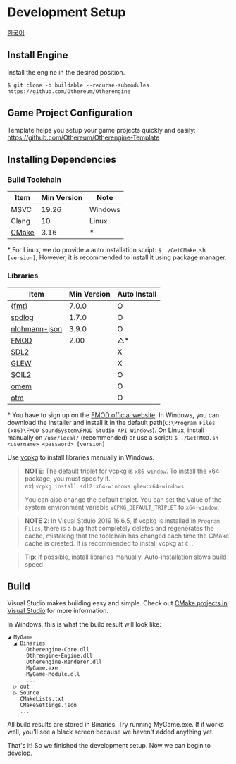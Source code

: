 # Development Setup

[한국어](../한국어/개발%20셋업.md)

## Install Engine

Install the engine in the desired position.

```shell
$ git clone -b buildable --recurse-submodules https://github.com/Othereum/Otherengine
```

## Game Project Configuration

Template helps you setup your game projects quickly and easily: <https://github.com/Othereum/Otherengine-Template>

## Installing Dependencies

### Build Toolchain

Item | Min Version | Note
--- | --- | ---
MSVC | 19.26 | Windows
Clang | 10 | Linux
[CMake](https://cmake.org/download) | 3.16 | \*

\* For Linux, we do provide a auto installation script: `$ ./GetCMake.sh [version]`; However, it is recommended to install it using package manager.

### Libraries

Item | Min Version | Auto Install
--- | --- | ---
[{fmt}](https://github.com/fmtlib/fmt) | 7.0.0 | O
[spdlog](https://github.com/gabime/spdlog) | 1.7.0 | O
[nlohmann-json](https://github.com/nlohmann/json) | 3.9.0 | O
[FMOD] | 2.00 | △\*
[SDL2](https://www.libsdl.org/download-2.0.php) | | X
[GLEW](https://github.com/nigels-com/glew) | | X
[SOIL2](https://github.com/SpartanJ/SOIL2) | | O
[omem](https://github.com/Othereum/omem) | | O
[otm](https://github.com/Othereum/otm) | | O

[FMOD]: https://www.fmod.com

\* You have to sign up on the [FMOD official website][FMOD]. In Windows, you can download the installer and install it in the default path(`C:\Program Files (x86)\FMOD SoundSystem\FMOD Studio API Windows`). On Linux, install manually on `/usr/local/` (recommended) or use a script: `$ ./GetFMOD.sh <username> <password> [version]`

Use [vcpkg](https://github.com/microsoft/vcpkg) to install libraries manually in Windows.

> **NOTE**: The default triplet for vcpkg is `x86-window`. To install the x64 package, you must specify it.  
> ex) `vcpkg install sdl2:x64-windows glew:x64-windows`
>
> You can also change the default triplet. You can set the value of the system environment variable `VCPKG_DEFAULT_TRIPLET` to `x64-window`.

> **NOTE 2**: In Visual Stduio 2019 16.6.5, If vcpkg is installed in `Program Files`, there is a bug that completely deletes and regenerates the cache, mistaking that the toolchain has changed each time the CMake cache is created. It is recommended to install vcpkg at `C:`.

> **Tip**: If possible, install libraries manually. Auto-installation slows build speed.

## Build

Visual Studio makes building easy and simple. Check out [CMake projects in Visual Studio](https://docs.microsoft.com/en-us/cpp/build/cmake-projects-in-visual-studio?view=vs-2019) for more information.

In Windows, this is what the build result will look like:

```text
◢ MyGame
  ◢ Binaries
      Otherengine-Core.dll
      Othrengine-Engine.dll
      Otherengine-Renderer.dll
      MyGame.exe
      MyGame-Module.dll
      ...
  ▷ out
  ▷ Source
    CMakeLists.txt
    CMakeSettings.json
    ...
```

All build results are stored in Binaries. Try running MyGame.exe. If it works well, you'll see a black screen because we haven't added anything yet.

That's it! So we finished the development setup. Now we can begin to develop.
